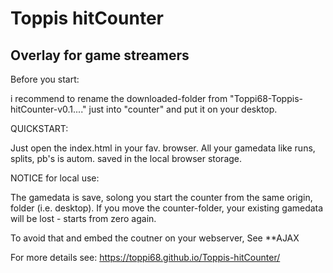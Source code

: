 # Toppis hitCounter
## Overlay for game streamers

Before you start:

i recommend to rename the downloaded-folder from "Toppi68-Toppis-hitCounter-v0.1...." just into "counter" and put it on your desktop.

QUICKSTART:

Just open the index.html in your fav. browser. All your gamedata like runs, splits, pb's is autom. saved in the local browser storage.

NOTICE for local use:

The gamedata is save, solong you start the counter from the same origin, folder (i.e. desktop). If you move the counter-folder, your existing gamedata will be lost - starts from zero again.

To avoid that and embed the coutner on your webserver, See **AJAX

For more details see:
https://toppi68.github.io/Toppis-hitCounter/
